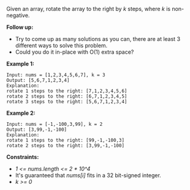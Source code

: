 Given an array, rotate the array to the right by *k* steps, where *k* is non-negative.

**Follow up:**

* Try to come up as many solutions as you can, there are at least 3 different ways to solve this problem.
* Could you do it in-place with O(1) extra space?
 
**Example 1:**
```
Input: nums = [1,2,3,4,5,6,7], k = 3
Output: [5,6,7,1,2,3,4]
Explanation:
rotate 1 steps to the right: [7,1,2,3,4,5,6]
rotate 2 steps to the right: [6,7,1,2,3,4,5]
rotate 3 steps to the right: [5,6,7,1,2,3,4]
```

**Example 2:**
```
Input: nums = [-1,-100,3,99], k = 2
Output: [3,99,-1,-100]
Explanation: 
rotate 1 steps to the right: [99,-1,-100,3]
rotate 2 steps to the right: [3,99,-1,-100]
```

**Constraints:**

* *1 <= nums.length <= 2 * 10^4*
* It's guaranteed that *nums[i]* fits in a 32 bit-signed integer.
* *k >= 0*